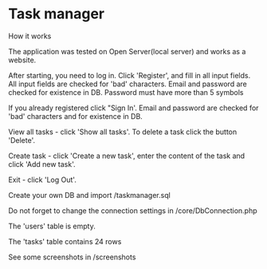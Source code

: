 # Task manager

How it works

The application was tested on Open Server(local server) and works as a website.

After starting, you need to log in. Click 'Register', and fill in all input fields. 
All input fields are checked for 'bad' characters. 
Email and password are checked for existence in DB.
Password must have more than 5 symbols

If you already registered click "Sign In'. Email and password are checked for 'bad' characters and for existence in DB.

View all tasks - click 'Show all tasks'. To delete a task click the button 'Delete'.

Create task - click 'Create a new task', enter the content of the task and click 'Add new task'.

Exit - click 'Log Out'.

Create your own DB and import /taskmanager.sql 

Do not forget to change the connection settings in /core/DbConnection.php

The 'users' table is empty.

The 'tasks' table contains 24 rows

See some screenshots in /screenshots
